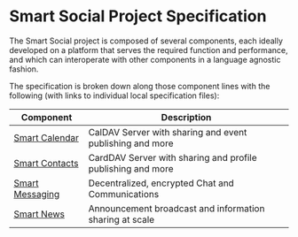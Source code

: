 <!--
 Copyright (C) 2022 Code for Vegas Foundation
 
 This file is part of ov-smart-social.
 
 ov-smart-social is free software: you can redistribute it and/or modify
 it under the terms of the GNU General Public License as published by
 the Free Software Foundation, either version 3 of the License, or
 (at your option) any later version.
 
 ov-smart-social is distributed in the hope that it will be useful,
 but WITHOUT ANY WARRANTY; without even the implied warranty of
 MERCHANTABILITY or FITNESS FOR A PARTICULAR PURPOSE.  See the
 GNU General Public License for more details.
 
 You should have received a copy of the GNU General Public License
 along with ov-smart-social.  If not, see <http://www.gnu.org/licenses/>.
-->

# Smart Social Project Specification

The Smart Social project is composed of several components, each ideally developed on a platform that serves the required function and performance, and which can interoperate with other components in a language agnostic fashion.

The specification is broken down along those component lines with the following (with links to individual local specification files):

| Component                                        | Description                                                  |
|--------------------------------------------------|--------------------------------------------------------------|
| [Smart Calendar](smart-calendar.md)              | CalDAV Server with sharing and event publishing and more     |
| [Smart Contacts](smart-contacts.md)              | CardDAV Server with sharing and profile publishing and more  |
| [Smart Messaging](smart-messaging.md)            | Decentralized, encrypted Chat and Communications             |
| [Smart News](smart-news.md)                      | Announcement broadcast and information sharing at scale      |

